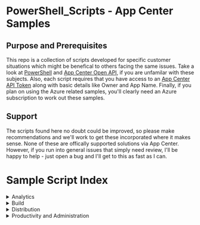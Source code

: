 # PowerShell_Scripts - App Center Samples

## Purpose and Prerequisites
This repo is a collection of scripts developed for specific customer situations which might be benefical to others facing the same issues. Take a look at [PowerShell](https://docs.microsoft.com/en-us/powershell/) and [App Center Open API](https://openapi.appcenter.ms/#/account), if you are unfamilar with these subjects. Also, each script requires that you have access to an [App Center API Token](https://docs.microsoft.com/en-us/appcenter/api-docs/#creating-an-app-center-app-api-token) along with basic details like Owner and App Name. Finally, if you plan on using the Azure related samples, you'll clearly need an Azure subscription to work out these samples. 

## Support 
The scripts found here no doubt could be improved, so please make recommendations and we'll work to get these incorporated where it makes sense. None of these are offically supported solutions via App Center. However, if you run into general issues that simply need review, I'll be happy to help - just open a bug and I'll get to this as fast as I can.

# Sample Script Index
<details>

  <summary>Analytics</summary>

  ## [Analytics](/Analytics/Readme.md)
  
### [Analytic Performance](/Analytics/AnalyticPerformance.ps1)
* Script used to measure analytic performance. 
* We start a session, register our PowerShell Script, then send a start/end event
* After, we ask App Center for the log_flow details and when we see the event id for END, we stop and measure the time of the event and real time
* To use this, replace your Owner and App name to fit your organization. Also, I use a API key stored in system environment variables

### [Analytic Portal Custom Version Sorting](/Analytics/AnalyticPortalCustomVersionSorting.ps1)
* [App Center Analytic Portal](https://docs.microsoft.com/en-us/appcenter/analytics/overview#active-users-per-version) sort uses the name of the version to determine the latest version. This alphabetical sorting may impact
the ability to determine the correct "latest version". 
*  If this is inconvenient you may pull the all version data from the API into JSON results and then use custom sorting.

### [Compare AI to Blob Export data from AppCenter Analytic Data](Analytics/Match_Blob_AI_Export_From_AppCenter_Analytics.ps1)
* Are you concerned that the data from App Center Export is consistent between AI and Blob storage? Using Export Data, we can pull out a list of Blob.CorrelationId and pull out matching values within AI.operation_Id and build a combined view to better understand this relationship.
* This is a work in progress. Needs an update (5/26) - there are limits on what can be done here. Also, there are things you can check to rule out some common scenarios, for example, distinct custom events exceeding 200 daily limits. If this happens, there will be differences in data between App Center and Export (AI/Blob)

</details>

<details>

  <summary>Build</summary>
  
## [Build](/Build/Readme.md)

### [Auto Renew Disabled Exports in App Center](/Build/ExportConfigNotification.ps1)
* Export of Analytic Data was Disabled - You find your analytics export data was disabled recently. Although you can reenable, you need a way to auto enable if this condition happens or you risk losing Analytic data. Although App Center provides no automatic notification you can use the https://openapi.appcenter.ms/#/export/ExportConfigurations_Get API and query on a schedule to check the status. If it is disabled, you can take restoration action. This script is provided to assist you with this effort. [Auto Renew Disabled Exports in App Center](/ExportConfigNotification.ps1)
* 10/2/2021 - App Center has a known issue which is yet to be fixed. When the automatic disable event occurs, re-enabling export does not backfill data as the documentation suggests happens when you initially setup export. The only way as of today to get backfill data, is to delete the export and then create the export again. ``` Warning there is no system in place to prevent duplicate data if you restore the connection to the same App Insights Instance or Blob Storage account. ``` 
* If you are using this script or similar approach, you are less impacted as the only data lost would be between the time the export was disabled and when the script enables export again. 

### [Clone Branch Confiruation](/Build/CloneBranchBuildConfig.ps1)
* Perhaps you need to modify the branch configuration for a large number of Apps. The portal is not the best tool for this job. Instead, check out this script for an example on how to:
    1. Clone an existing branch
    2. Set a branch configuration on a new branch

</details>

<details>

  <summary>Distribution</summary>

## [Distribution](/Distribution/Readme.md)

### [Get List of Distribution Group Members](/Distribution/GetDistributionGroupMembers.ps11)
* Sample script showing how to Get List of Distribution Group Members

### [Generate List of Download Links to Each App Release](/Distribution/GetAllReleaseDownloadLinks.ps1)
* On occasion the install.appcenter.ms portal may not display releases is a useful way. Some views my prevent you from finding the download link for a particular release. This script will help you discover the download link for all available releases.

### [Disable Old Releases](/Distribution/DisableOldReleases.ps1)
* As releases pile up you may begin to notice timeouts when accessing the install.appcenter.ms portal. There is no pagination when pulling results for releases in AppCenter, therefore some odd behavior can pop up when you begin to have a large result set from this data. One workaround to this behavior would be to disable older releases.

</details>

<details>

<summary> Productivity and Administration </summary>

## [Productivity and Administration](/Productivity_Administration/Readme.md)

### [Your Apple Store Credentials are no longer valid. Please re-authenticate](/Productivity_Administration/ServiceConnection.ps1)
* Apple Store connections are set to expire (policy enforced by Apple) about every 30 days. When this happens, the original App Center account which configured the store connection must be available and ready to respond to reconnect request. MFA is also no required (policy enforced by Apple) and therefore, this account must also be able to fullfill the MFA request at the same time.
 
### Recommendation: Prepare A Plan Before the Situation Occurs
* [Create a generic App Center account](https://docs.microsoft.com/en-us/appcenter/general/account) 
   * Account needs access to utilize the store connection and administer the App Center Org/Apps using the connection. 
   * This account should be accessible to a team of people who can also respond to the MFA request associated with the reconnection effort. 
* [Monitor Repo Connection State](/Productivity_Administration/IsRepoConnectionValid.ps1)
   * Notify responsible parties early on when the connection state is failed. Do this rather than wait for your build team to notify you when builds/distribution begins to fail. 
* [Pre-Notify Team of Expiring Connection](/Productivity_Administration/ServiceConnection.ps1)
* Schedule maintainance window with knowledge of the token expiration date. It's possible the token gets exipired before hand but otherwise, you'll be ready on the date of the expiration.

### FAQ - Your Apple Store Credentials are no longer valid
* Can I have multiple trusted devices associated with one Apple ID?
   * ``` Yes. You can sign in to multiple devices with your developer Apple ID using two-factor authentication. ```
* Can I have multiple trusted phone numbers associated with one Apple ID?
   *  ``` Yes. You can manage your trusted phone numbers, trusted devices, and other account information on your Apple ID account page. You can also manage your trusted phone numbers in the Apple ID security setting on your trusted devices. ```
* Can I use the same trusted phone number for multiple Apple IDs?
   *  ``` Yes. You can assign the same trusted phone number to multiple Apple IDs that you use. ```

### References:
* [Apple provides a mechanism to generate and validate tokens](https://developer.apple.com/documentation/sign_in_with_apple/generate_and_validate_tokens)
* [Apple Token Expiration](https://developer.apple.com/support/authentication) 

### [Get List of Testers](/Productivity_Administration/GetAllTesters.ps1)
* Sample script showing how to get a list of all testers

### [Get List of Pending Invites](/Productivity_Administration/GetPendingInvites.ps1)
* Sample script showing how to Get List of Pending Invites

### [Is Repo Connection Valid](/Productivity_Administration/IsRepoConnectionValid.ps1)
* If you use App Center for build services, occassionally your repo connection may become invalid. At that time, you cannot view build configuration or branch information from the App Center portal. You will see a reconnection notice banner and an error indicating there was an error loading branches. Typically you find this after learning of a build failure. If you wanted to get an early warning, try scheduling a azure function app using this sample and setup your own notification process when a connection goes down for any reason.

### [Validate Organization Members Email](/Productivity_Administration/Membership_Security.ps1)
* As of 3/21/2022 App Center does not provide security features such as account membership restriction based on Identity Provider or email domain restrictions. This script demonstrates how to query the Organization members and evaluate if their account was created using an email which resided within their respective domain/identity provider.
* To Automate this script to run every minute, take a look at [the following Sample](/Azure/AzureFunctions/RemoveUnauthorizedUsers/readme.md) which uses an Azure Function Proxy triggered by a timer, and removes unauthorized users from your Organization.

### [Send Invitations to Distribution Group in Bulk](/Productivity_Administration/BulkEmailSubscription.ps1)
* If you have 100's or more testers to add to a distribution group, the web portal for App Center may block bulk add operations with an error like “Too many request”
* Use a script to more efficiently add accounts to distribution groups
    * Lacks true bulk operations; currently only iterates over a list
    * Lack any exception handling; may be difficult if some operations fail; should put in a retry list

</details>
